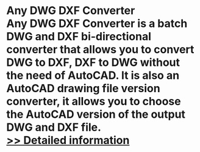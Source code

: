 # Any DWG DXF Converter<br />Any DWG DXF Converter is a batch DWG and DXF bi-directional converter that allows you to convert DWG to DXF, DXF to DWG without the need of AutoCAD. It is also an AutoCAD drawing file version converter, it allows you to choose the AutoCAD version of the output DWG and DXF file.<br />[>> Detailed information](https://secure.shareit.com/shareit/product.html?productid=223768&affiliateid=200057808)